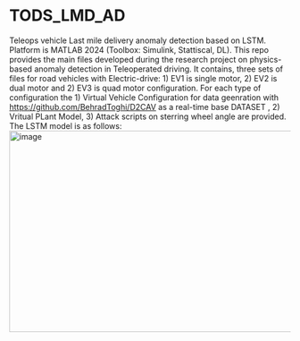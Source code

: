 # TODS_LMD_AD
Teleops vehicle Last mile delivery anomaly detection based on LSTM.
Platform is MATLAB 2024 (Toolbox: Simulink, Stattiscal, DL).
This repo provides the main files developed during the research project on physics-based anomaly detection in Teleoperated driving.
It contains, three sets of files for road vehicles with Electric-drive: 1) EV1 is single motor, 2) EV2 is dual motor and 2) EV3 is quad motor configuration.
For each type of configuration the 1) Virtual Vehicle Configuration for data geenration with https://github.com/BehradToghi/D2CAV as a real-time base DATASET , 2) Vritual PLant Model, 3) Attack scripts on sterring wheel angle are provided.
The LSTM model is as follows:
<img width="1299" height="360" alt="image" src="https://github.com/user-attachments/assets/29afa79c-ac08-4f4a-9a5c-47e4d27071fd" />


